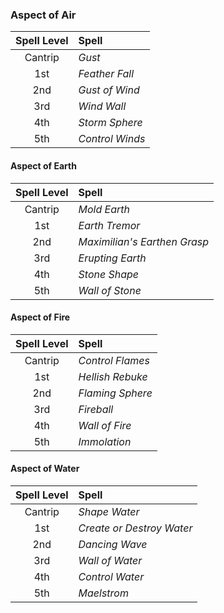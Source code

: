 
### Aspect of Air

| Spell Level | Spell |
| :---------: | :--------------- |
|   Cantrip   | *Gust*           |
|     1st     | *Feather Fall*   |
|     2nd     | *Gust of Wind*   |
|     3rd     | *Wind Wall*      |
|     4th     | *Storm Sphere*   |
|     5th     | *Control Winds*  |



#### Aspect of Earth

| Spell Level | Spell           |
| :---------: | :--------------------------- |
|   Cantrip   | *Mold Earth*                 |
|     1st     | *Earth Tremor*               |
|     2nd     | *Maximilian's Earthen Grasp* |
|     3rd     | *Erupting Earth*             |
|     4th     | *Stone Shape*                |
|     5th     | *Wall of Stone*              |



#### Aspect of Fire

| Spell Level | Spell |
| :---------: | :---------------- |
|   Cantrip   | *Control Flames*  |
|     1st     | *Hellish Rebuke*  |
|     2nd     | *Flaming Sphere*  |
|     3rd     | *Fireball*        |
|     4th     | *Wall of Fire*    |
|     5th     | *Immolation*      |



#### Aspect of Water

| Spell Level | Spell        |
| :---------: | :------------------------ |
|   Cantrip   | *Shape Water*             |
|     1st     | *Create or Destroy Water* |
|     2nd     | *Dancing Wave*            |
|     3rd     | *Wall of Water*           |
|     4th     | *Control Water*           |
|     5th     | *Maelstrom*               |


